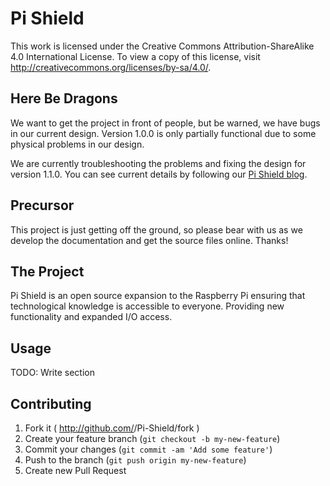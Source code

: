 
# Pi Shield

This work is licensed under the Creative Commons Attribution-ShareAlike 4.0 International License. To view a copy of this license, visit http://creativecommons.org/licenses/by-sa/4.0/.

## Here Be Dragons

We want to get the project in front of people, but be warned, we have bugs in our current design. Version 1.0.0 is only partially functional due to some physical problems in our design.

We are currently troubleshooting the problems and fixing the design for version 1.1.0. You can see current details by following our [Pi Shield blog](http://idle.to/1).

## Precursor

This project is just getting off the ground, so please bear with us as we develop the documentation and get the source files online. Thanks!

## The Project

Pi Shield is an open source expansion to the Raspberry Pi ensuring that technological knowledge is accessible to everyone. Providing new functionality and expanded I/O access.

## Usage

TODO: Write section

## Contributing

1. Fork it ( http://github.com/<my-github-username>/Pi-Shield/fork )
2. Create your feature branch (`git checkout -b my-new-feature`)
3. Commit your changes (`git commit -am 'Add some feature'`)
4. Push to the branch (`git push origin my-new-feature`)
5. Create new Pull Request
